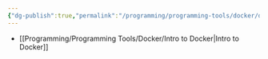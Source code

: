 ```yaml
---
{"dg-publish":true,"permalink":"/programming/programming-tools/docker/docker/"}
---
```




- [[Programming/Programming Tools/Docker/Intro to Docker\|Intro to Docker]]


